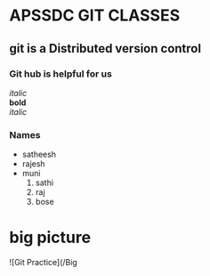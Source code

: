 # APSSDC GIT CLASSES

## git is a Distributed version control

### Git hub is helpful for us

*italic*<br>
**bold**<br>
_italic_<br>


### Names
* satheesh
* rajesh
* muni
  1. sathi
  3. raj
  4. bose
# big picture

![Git Practice](/Big

